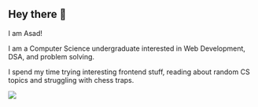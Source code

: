 ## Hey there 👋

I am Asad!

I am a Computer Science undergraduate interested in Web Development, DSA, and problem solving.

I spend my time trying interesting frontend stuff, reading about random CS topics and struggling with chess traps.

![](https://komarev.com/ghpvc/?username=asdhamidi)
